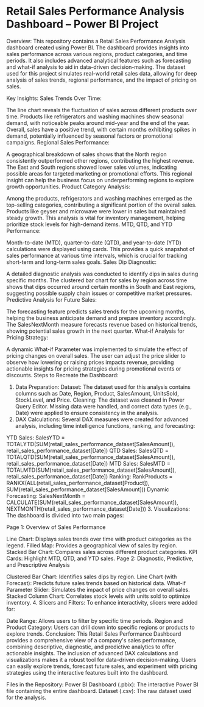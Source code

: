 # Retail Sales Performance Analysis Dashboard – Power BI Project

Overview:
This repository contains a Retail Sales Performance Analysis dashboard created using Power BI. The dashboard provides insights into sales performance across various regions, product categories, and time periods. It also includes advanced analytical features such as forecasting and what-if analysis to aid in data-driven decision-making. The dataset used for this project simulates real-world retail sales data, allowing for deep analysis of sales trends, regional performance, and the impact of pricing on sales.

Key Insights:
Sales Trends Over Time:

The line chart reveals the fluctuation of sales across different products over time. Products like refrigerators and washing machines show seasonal demand, with noticeable peaks around mid-year and the end of the year.
Overall, sales have a positive trend, with certain months exhibiting spikes in demand, potentially influenced by seasonal factors or promotional campaigns.
Regional Sales Performance:

A geographical breakdown of sales shows that the North region consistently outperformed other regions, contributing the highest revenue. The East and South regions showed lower sales volumes, indicating possible areas for targeted marketing or promotional efforts.
This regional insight can help the business focus on underperforming regions to explore growth opportunities.
Product Category Analysis:

Among the products, refrigerators and washing machines emerged as the top-selling categories, contributing a significant portion of the overall sales. Products like geyser and microwave were lower in sales but maintained steady growth.
This analysis is vital for inventory management, helping prioritize stock levels for high-demand items.
MTD, QTD, and YTD Performance:

Month-to-date (MTD), quarter-to-date (QTD), and year-to-date (YTD) calculations were displayed using cards. This provides a quick snapshot of sales performance at various time intervals, which is crucial for tracking short-term and long-term sales goals.
Sales Dip Diagnostic:

A detailed diagnostic analysis was conducted to identify dips in sales during specific months. The clustered bar chart for sales by region across time shows that dips occurred around certain months in South and East regions, suggesting possible supply chain issues or competitive market pressures.
Predictive Analysis for Future Sales:

The forecasting feature predicts sales trends for the upcoming months, helping the business anticipate demand and prepare inventory accordingly. The SalesNextMonth measure forecasts revenue based on historical trends, showing potential sales growth in the next quarter.
What-if Analysis for Pricing Strategy:

A dynamic What-if Parameter was implemented to simulate the effect of pricing changes on overall sales. The user can adjust the price slider to observe how lowering or raising prices impacts revenue, providing actionable insights for pricing strategies during promotional events or discounts.
Steps to Recreate the Dashboard:
1. Data Preparation:
Dataset: The dataset used for this analysis contains columns such as Date, Region, Product, SalesAmount, UnitsSold, StockLevel, and Price.
Cleaning: The dataset was cleaned in Power Query Editor. Missing data were handled, and correct data types (e.g., Date) were applied to ensure consistency in the analysis.
2. DAX Calculations:
Several DAX measures were created for advanced analysis, including time intelligence functions, ranking, and forecasting:

YTD Sales: SalesYTD = TOTALYTD(SUM(retail_sales_performance_dataset[SalesAmount]), retail_sales_performance_dataset[Date])
QTD Sales: SalesQTD = TOTALQTD(SUM(retail_sales_performance_dataset[SalesAmount]), retail_sales_performance_dataset[Date])
MTD Sales: SalesMTD = TOTALMTD(SUM(retail_sales_performance_dataset[SalesAmount]), retail_sales_performance_dataset[Date])
Ranking: RankProducts = RANKX(ALL(retail_sales_performance_dataset[Product]), SUM(retail_sales_performance_dataset[SalesAmount]))
Dynamic Forecasting: SalesNextMonth = CALCULATE(SUM(retail_sales_performance_dataset[SalesAmount]), NEXTMONTH(retail_sales_performance_dataset[Date]))
3. Visualizations:
The dashboard is divided into two main pages:

Page 1: Overview of Sales Performance

Line Chart: Displays sales trends over time with product categories as the legend.
Filled Map: Provides a geographical view of sales by region.
Stacked Bar Chart: Compares sales across different product categories.
KPI Cards: Highlight MTD, QTD, and YTD sales.
Page 2: Diagnostic, Predictive, and Prescriptive Analysis

Clustered Bar Chart: Identifies sales dips by region.
Line Chart (with Forecast): Predicts future sales trends based on historical data.
What-if Parameter Slider: Simulates the impact of price changes on overall sales.
Stacked Column Chart: Correlates stock levels with units sold to optimize inventory.
4. Slicers and Filters:
To enhance interactivity, slicers were added for:

Date Range: Allows users to filter by specific time periods.
Region and Product Category: Users can drill down into specific regions or products to explore trends.
Conclusion:
This Retail Sales Performance Dashboard provides a comprehensive view of a company's sales performance, combining descriptive, diagnostic, and predictive analytics to offer actionable insights. The inclusion of advanced DAX calculations and visualizations makes it a robust tool for data-driven decision-making. Users can easily explore trends, forecast future sales, and experiment with pricing strategies using the interactive features built into the dashboard.

Files in the Repository:
Power BI Dashboard (.pbix): The interactive Power BI file containing the entire dashboard.
Dataset (.csv): The raw dataset used for the analysis.
